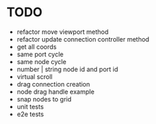 # TODO

- refactor move viewport method
- refactor update connection controller method
- get all coords
- same port cycle
- same node cycle
- number | string node id and port id
- virtual scroll
- drag connection creation
- node drag handle example
- snap nodes to grid
- unit tests
- e2e tests
